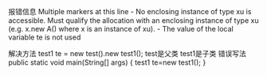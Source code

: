 报错信息
Multiple markers at this line
	- No enclosing instance of type xu is accessible. Must qualify the allocation with an enclosing 
	 instance of type xu (e.g. x.new A() where x is an instance of xu).
	- The value of the local variable te is not used
     
解决方法
test1 te = new test().new test1();
test是父类  test1是子类
错误写法
public static void main(String[] args) {
	 test1 te=new test1();
	}
    
    
